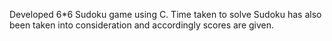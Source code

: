 Developed 6*6 Sudoku game using C. Time taken to solve Sudoku has also been taken into consideration and accordingly scores are given.
